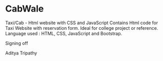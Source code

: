 # CabWale
Taxi/Cab -  Html website with CSS and JavaScript
Contains Html code for Taxi Website with reservation form.
Ideal for college project or reference.
Language used : HTML, CSS, JavaScript and Bootstrap.

Signing off

Aditya Tripathy
